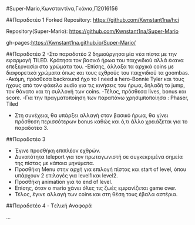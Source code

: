 #Super-Mario,Κωνσταντίνα,Γκάνια,Π2016156

##Παραδοτέο 1 Forked Repository: https://github.com/Kwnstant1na/hci

Repository(Super-Mario): https://github.com/Kwnstant1na/Super-Mario

gh-pages:https://Kwnstant1na.github.io/Super-Mario/

##Παραδοτέο 2
-Στο παραδοτέο 2 δημιούργησα μία νέα πίστα με την εφαρμογή TILED. Κράτησα τον βασικό ήρωα 
του παιχνιδιού αλλά έκανα επεξεργασία στα χρώματα του.
-Επίσης, άλλαξα τα αρχικά coins με διαφορετικά χρώματα όπως και τους εχθρούς του παιχνιδιού 
τα goombas.
-Ακόμη, πρόσθεσα backround ήχο το I need a hero-Bonnie Tyler και τους ήχους από τον φάκελο
audio για τις κινήσεις του ήρωα, δηλαδή το jump, τον θάνατο και τη συλλογή των coins.
-Τέλος, πρόσθεσα lives, bonus και score.
-Για την πραγματοποίηση των παραπάνω χρησιμποποίησα : Phaser, Tiled

* Στη συνέχεια, θα υπάρξει αλλαγή στον βασικό ήρωα, θα γίνει πρόσθεση περισσότερων bonus 
καθώς και ό,τι άλλο χρειάζεται για το παραδοτέο 3. 


##Παραδοτέο 3
- Έγινε προσθήκη επιπλέον εχθρών.
- Δυνατότητα teleport για τον πρωταγωνιστή σε συγκεκριμένα σημεία της πίστας με κάποια μηνύματα.
- Προσθήκη Μenu στην αρχή για επιλογή πίστας και start of level, όπου υπάρχουν 
  2 επιλογές για level1 και level2.
- Προσθήκη animation για το end of level.
- Επίσης, όταν ο mario χάνει όλες τις ζωές εμφανίζεται game over.
- Τέλος, έγινε αλλαγή των coins και στη θέση τους έβαλα αστέρια.




##Παραδοτέο 4 - Tελική Αναφορά

...
